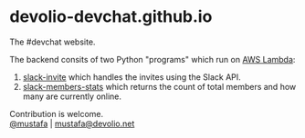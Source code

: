 # devolio-devchat.github.io
The #devchat website.  

The backend consits of two Python "programs" which run on [AWS Lambda](https://aws.amazon.com/lambda/details/):  

1. [slack-invite](https://github.com/devolio-devchat/slack-invite) which handles the invites using the Slack API.  
2. [slack-members-stats](https://github.com/devolio-devchat/slack-members-stats) which returns the count of total members and how many are currently online.  

Contribution is welcome.  
[@mustafa](https://devolio-devchat.slack.com/messages/@mustafa) | mustafa@devolio.net
